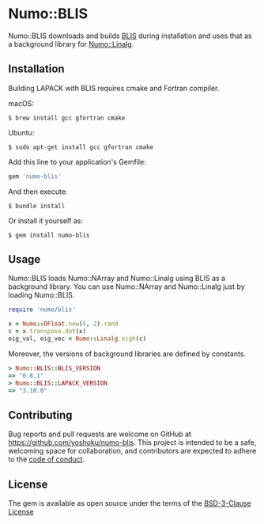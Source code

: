 # Numo::BLIS

Numo::BLIS downloads and builds [BLIS](https://github.com/flame/blis) during installation and
uses that as a background library for [Numo::Linalg](https://github.com/ruby-numo/numo-linalg).

## Installation

Building LAPACK with BLIS requires cmake and Fortran compiler.

macOS:

    $ brew install gcc gfortran cmake

Ubuntu:

    $ sudo apt-get install gcc gfortran cmake

Add this line to your application's Gemfile:

```ruby
gem 'numo-blis'
```

And then execute:

    $ bundle install

Or install it yourself as:

    $ gem install numo-blis

## Usage

Numo::BLIS loads Numo::NArray and Numo::Linalg using BLIS as a background library.
You can use Numo::NArray and Numo::Linalg just by loading Numo::BLIS.

```ruby
require 'numo/blis'

x = Numo::DFloat.new(5, 2).rand
c = x.transpose.dot(x)
eig_val, eig_vec = Numo::Linalg.eigh(c)
```

Moreover, the versions of background libraries are defined by constants.

```ruby
> Numo::BLIS::BLIS_VERSION
=> "0.8.1"
> Numo::BLIS::LAPACK_VERSION
=> "3.10.0"
```

## Contributing

Bug reports and pull requests are welcome on GitHub at https://github.com/yoshoku/numo-blis.
This project is intended to be a safe, welcoming space for collaboration,
and contributors are expected to adhere to the [code of conduct](https://github.com/yoshoku/numo-blis/blob/main/CODE_OF_CONDUCT.md).

## License

The gem is available as open source under the terms of the [BSD-3-Clause License](https://opensource.org/licenses/BSD-3-Clause)
